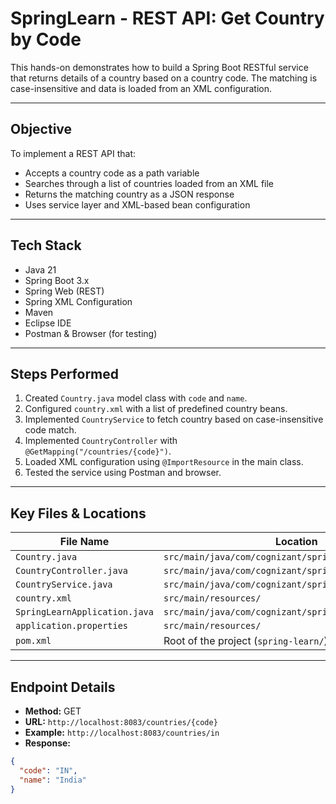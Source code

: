 # SpringLearn - REST API: Get Country by Code

This hands-on demonstrates how to build a Spring Boot RESTful service that returns details of a country based on a country code. The matching is case-insensitive and data is loaded from an XML configuration.

---

##  Objective

To implement a REST API that:
- Accepts a country code as a path variable
- Searches through a list of countries loaded from an XML file
- Returns the matching country as a JSON response
- Uses service layer and XML-based bean configuration

---

##  Tech Stack

- Java 21  
- Spring Boot 3.x  
- Spring Web (REST)  
- Spring XML Configuration  
- Maven   
- Eclipse IDE  
- Postman & Browser (for testing)

---

##  Steps Performed

1. Created `Country.java` model class with `code` and `name`.
2. Configured `country.xml` with a list of predefined country beans.
3. Implemented `CountryService` to fetch country based on case-insensitive code match.
4. Implemented `CountryController` with `@GetMapping("/countries/{code}")`.
5. Loaded XML configuration using `@ImportResource` in the main class.
6. Tested the service using Postman and browser.

---

##  Key Files & Locations

| **File Name**                | **Location**                                               |
|-----------------------------|------------------------------------------------------------|
| `Country.java`              | `src/main/java/com/cognizant/spring_learn/model/`          |
| `CountryController.java`    | `src/main/java/com/cognizant/spring_learn/controller/`     |
| `CountryService.java`       | `src/main/java/com/cognizant/spring_learn/service/`        |
| `country.xml`               | `src/main/resources/`                                       |
| `SpringLearnApplication.java` | `src/main/java/com/cognizant/spring_learn/`              |
| `application.properties`    | `src/main/resources/`                                       |
| `pom.xml`                   | Root of the project (`spring-learn/`)                      |

---

##  Endpoint Details

- **Method:** GET  
- **URL:** `http://localhost:8083/countries/{code}`  
- **Example:** `http://localhost:8083/countries/in`  
- **Response:**

```json
{
  "code": "IN",
  "name": "India"
}

